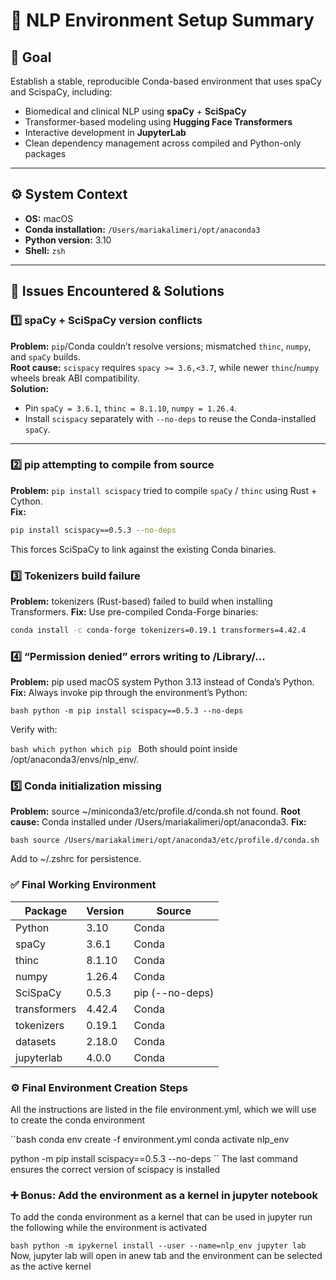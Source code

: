 # 🧭 NLP Environment Setup Summary

## 🎯 Goal
Establish a stable, reproducible Conda-based environment that uses spaCy and ScispaCy, including:
- Biomedical and clinical NLP using **spaCy** + **SciSpaCy**
- Transformer-based modeling using **Hugging Face Transformers**
- Interactive development in **JupyterLab**
- Clean dependency management across compiled and Python-only packages

---

## ⚙️ System Context
- **OS:** macOS  
- **Conda installation:** `/Users/mariakalimeri/opt/anaconda3`  
- **Python version:** 3.10  
- **Shell:** `zsh`

---

## 🧩 Issues Encountered & Solutions

### 1️⃣ spaCy + SciSpaCy version conflicts
**Problem:** `pip`/Conda couldn’t resolve versions; mismatched `thinc`, `numpy`, and `spaCy` builds.  
**Root cause:** `scispacy` requires `spacy >= 3.6,<3.7`, while newer `thinc`/`numpy` wheels break ABI compatibility.  
**Solution:**  
- Pin `spaCy = 3.6.1`, `thinc = 8.1.10`, `numpy = 1.26.4`.  
- Install `scispacy` separately with `--no-deps` to reuse the Conda-installed `spaCy`.

---

### 2️⃣ pip attempting to compile from source
**Problem:** `pip install scispacy` tried to compile `spaCy` / `thinc` using Rust + Cython.  
**Fix:**  

```bash
pip install scispacy==0.5.3 --no-deps
```
This forces SciSpaCy to link against the existing Conda binaries.

### 3️⃣ Tokenizers build failure

**Problem:**  tokenizers (Rust-based) failed to build when installing Transformers.
**Fix:**
Use pre-compiled Conda-Forge binaries:

```bash
conda install -c conda-forge tokenizers=0.19.1 transformers=4.42.4
```

### 4️⃣ “Permission denied” errors writing to /Library/...

**Problem:** pip used macOS system Python 3.13 instead of Conda’s Python.
**Fix:**
Always invoke pip through the environment’s Python:

``bash
python -m pip install scispacy==0.5.3 --no-deps
``

Verify with:

``bash
which python
which pip
``
Both should point inside /opt/anaconda3/envs/nlp_env/.

### 5️⃣ Conda initialization missing

**Problem:** source ~/miniconda3/etc/profile.d/conda.sh not found.
**Root cause:** Conda installed under /Users/mariakalimeri/opt/anaconda3.
**Fix:**

``bash
source /Users/mariakalimeri/opt/anaconda3/etc/profile.d/conda.sh
``

Add to ~/.zshrc for persistence.

### ✅ Final Working Environment

| Package      | Version | Source          |
| ------------ | ------- | --------------- |
| Python       | 3.10    | Conda           |
| spaCy        | 3.6.1   | Conda           |
| thinc        | 8.1.10  | Conda           |
| numpy        | 1.26.4  | Conda           |
| SciSpaCy     | 0.5.3   | pip (--no-deps) |
| transformers | 4.42.4  | Conda           |
| tokenizers   | 0.19.1  | Conda           |
| datasets     | 2.18.0  | Conda           |
| jupyterlab   | 4.0.0   | Conda           |

### ⚙️ Final Environment Creation Steps

All the instructions are listed in the file environment.yml, which we will use to create the conda environment

``bash
conda env create -f environment.yml
conda activate nlp_env

python -m pip install scispacy==0.5.3 --no-deps
``
The last command ensures the correct version of scispacy is installed

### ➕ Bonus: Add the environment as a kernel in jupyter notebook 

To add the conda environment as a kernel that can be used in jupyter run the following while the environment is activated

``bash
python -m ipykernel install --user --name=nlp_env
jupyter lab
``
Now, jupyter lab will open in anew tab and the environment can be selected as the active kernel
